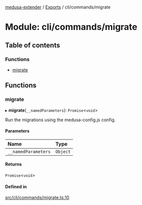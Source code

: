 [medusa-extender](../README.md) / [Exports](../modules.md) / cli/commands/migrate

# Module: cli/commands/migrate

## Table of contents

### Functions

- [migrate](cli_commands_migrate.md#migrate)

## Functions

### migrate

▸ **migrate**(`__namedParameters`): `Promise`<`void`\>

Run the migrations using the medusa-config.js config.

#### Parameters

| Name | Type |
| :------ | :------ |
| `__namedParameters` | `Object` |

#### Returns

`Promise`<`void`\>

#### Defined in

[src/cli/commands/migrate.ts:10](https://github.com/adrien2p/medusa-extender/blob/87e9fff/src/cli/commands/migrate.ts#L10)
